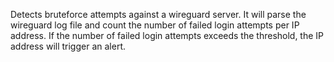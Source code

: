 Detects bruteforce attempts against a wireguard server. It will parse the wireguard log file and count the number of failed login attempts per IP address. If the number of failed login attempts exceeds the threshold, the IP address will trigger an alert.